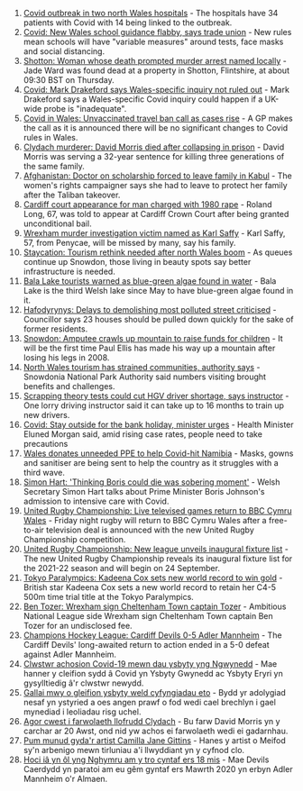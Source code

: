 1. [Covid outbreak in two north Wales hospitals](https://www.bbc.co.uk/news/uk-wales-58354657?at_medium=RSS&at_campaign=KARANGA) - The hospitals have 34 patients with Covid with 14 being linked to the outbreak.
2. [Covid: New Wales school guidance flabby, says trade union](https://www.bbc.co.uk/news/uk-wales-politics-58355611?at_medium=RSS&at_campaign=KARANGA) - New rules mean schools will have "variable measures" around tests, face masks and social distancing.
3. [Shotton: Woman whose death prompted murder arrest named locally](https://www.bbc.co.uk/news/uk-wales-58360821?at_medium=RSS&at_campaign=KARANGA) - Jade Ward was found dead at a property in Shotton, Flintshire, at about 09:30 BST on Thursday.
4. [Covid: Mark Drakeford says Wales-specific inquiry not ruled out](https://www.bbc.co.uk/news/uk-wales-politics-58361996?at_medium=RSS&at_campaign=KARANGA) - Mark Drakeford says a Wales-specific Covid inquiry could happen if a UK-wide probe is "inadequate".
5. [Covid in Wales: Unvaccinated travel ban call as cases rise](https://www.bbc.co.uk/news/uk-wales-politics-58341534?at_medium=RSS&at_campaign=KARANGA) - A GP makes the call as it is announced there will be no significant changes to Covid rules in Wales.
6. [Clydach murderer: David Morris died after collapsing in prison](https://www.bbc.co.uk/news/uk-wales-58359958?at_medium=RSS&at_campaign=KARANGA) - David Morris was serving a 32-year sentence for killing three generations of the same family.
7. [Afghanistan: Doctor on scholarship forced to leave family in Kabul](https://www.bbc.co.uk/news/uk-wales-58359952?at_medium=RSS&at_campaign=KARANGA) - The women's rights campaigner says she had to leave to protect her family after the Taliban takeover.
8. [Cardiff court appearance for man charged with 1980 rape](https://www.bbc.co.uk/news/uk-wales-58356855?at_medium=RSS&at_campaign=KARANGA) - Roland Long, 67, was told to appear at Cardiff Crown Court after being granted unconditional bail.
9. [Wrexham murder investigation victim named as Karl Saffy](https://www.bbc.co.uk/news/uk-wales-58354651?at_medium=RSS&at_campaign=KARANGA) - Karl Saffy, 57, from Penycae, will be missed by many, say his family.
10. [Staycation: Tourism rethink needed after north Wales boom](https://www.bbc.co.uk/news/uk-wales-58350936?at_medium=RSS&at_campaign=KARANGA) - As queues continue up Snowdon, those living in beauty spots say better infrastructure is needed.
11. [Bala Lake tourists warned as blue-green algae found in water](https://www.bbc.co.uk/news/uk-wales-58354658?at_medium=RSS&at_campaign=KARANGA) - Bala Lake is the third Welsh lake since May to have blue-green algae found in it.
12. [Hafodyrynys: Delays to demolishing most polluted street criticised](https://www.bbc.co.uk/news/uk-wales-58349232?at_medium=RSS&at_campaign=KARANGA) - Councillor says 23 houses should be pulled down quickly for the sake of former residents.
13. [Snowdon: Amputee crawls up mountain to raise funds for children](https://www.bbc.co.uk/news/uk-wales-58359428?at_medium=RSS&at_campaign=KARANGA) - It will be the first time Paul Ellis has made his way up a mountain after losing his legs in 2008.
14. [North Wales tourism has strained communities, authority says](https://www.bbc.co.uk/news/uk-wales-58351077?at_medium=RSS&at_campaign=KARANGA) - Snowdonia National Park Authority said numbers visiting brought benefits and challenges.
15. [Scrapping theory tests could cut HGV driver shortage, says instructor](https://www.bbc.co.uk/news/uk-wales-58348870?at_medium=RSS&at_campaign=KARANGA) - One lorry driving instructor said it can take up to 16 months to train up new drivers.
16. [Covid: Stay outside for the bank holiday, minister urges](https://www.bbc.co.uk/news/uk-wales-58354655?at_medium=RSS&at_campaign=KARANGA) - Health Minister Eluned Morgan said, amid rising case rates, people need to take precautions
17. [Wales donates unneeded PPE to help Covid-hit Namibia](https://www.bbc.co.uk/news/uk-wales-58341479?at_medium=RSS&at_campaign=KARANGA) - Masks, gowns and sanitiser are being sent to help the country as it struggles with a third wave.
18. [Simon Hart: 'Thinking Boris could die was sobering moment'](https://www.bbc.co.uk/news/uk-wales-politics-58336171?at_medium=RSS&at_campaign=KARANGA) - Welsh Secretary Simon Hart talks about Prime Minister Boris Johnson's admission to intensive care with Covid.
19. [United Rugby Championship: Live televised games return to BBC Cymru Wales](https://www.bbc.co.uk/sport/rugby-union/58346264?at_medium=RSS&at_campaign=KARANGA) - Friday night rugby will return to BBC Cymru Wales after a free-to-air television deal is announced with the new United Rugby Championship competition.
20. [United Rugby Championship: New league unveils inaugural fixture list](https://www.bbc.co.uk/sport/rugby-union/58346259?at_medium=RSS&at_campaign=KARANGA) - The new United Rugby Championship reveals its inaugural fixture list for the 2021-22 season and will begin on 24 September.
21. [Tokyo Paralympics: Kadeena Cox sets new world record to win gold](https://www.bbc.co.uk/sport/disability-sport/58352830?at_medium=RSS&at_campaign=KARANGA) - British star Kadeena Cox sets a new world record to retain her C4-5 500m time trial title at the Tokyo Paralympics.
22. [Ben Tozer: Wrexham sign Cheltenham Town captain Tozer](https://www.bbc.co.uk/sport/football/58354462?at_medium=RSS&at_campaign=KARANGA) - Ambitious National League side Wrexham sign Cheltenham Town captain Ben Tozer for an undisclosed fee.
23. [Champions Hockey League: Cardiff Devils 0-5 Adler Mannheim](https://www.bbc.co.uk/sport/ice-hockey/58350060?at_medium=RSS&at_campaign=KARANGA) - The Cardiff Devils' long-awaited return to action ended in a 5-0 defeat against Adler Mannheim.
24. [Clwstwr achosion Covid-19 mewn dau ysbyty yng Ngwynedd](https://www.bbc.co.uk/newyddion/58353431?at_medium=RSS&at_campaign=KARANGA) - Mae hanner y cleifion sydd â Covid yn Ysbyty Gwynedd ac Ysbyty Eryri yn gysylltiedig â'r clwstwr newydd.
25. [Gallai mwy o gleifion ysbyty weld cyfyngiadau eto](https://www.bbc.co.uk/newyddion/58349684?at_medium=RSS&at_campaign=KARANGA) - Bydd yr adolygiad nesaf yn ystyried a oes angen prawf o fod wedi cael brechlyn i gael mynediad i leoliadau risg uchel.
26. [Agor cwest i farwolaeth llofrudd Clydach](https://www.bbc.co.uk/newyddion/58358881?at_medium=RSS&at_campaign=KARANGA) - Bu farw David Morris yn y carchar ar 20 Awst, ond nid yw achos ei farwolaeth wedi ei gadarnhau.
27. [Pum munud gyda'r artist Camilla Jane Gittins](https://www.bbc.co.uk/newyddion/58200697?at_medium=RSS&at_campaign=KARANGA) - Hanes y artist o Meifod sy'n arbenigo mewn tirluniau a'i llwyddiant yn y cyfnod clo.
28. [Hoci iâ yn ôl yng Nghymru am y tro cyntaf ers 18 mis](https://www.bbc.co.uk/newyddion/58311169?at_medium=RSS&at_campaign=KARANGA) - Mae Devils Caerdydd yn paratoi am eu gêm gyntaf ers Mawrth 2020 yn erbyn Adler Mannheim o'r Almaen.
